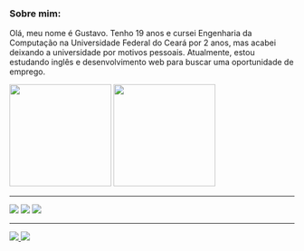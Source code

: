### Sobre mim:

 Olá, meu nome é Gustavo. Tenho 19 anos e cursei Engenharia da Computação na Universidade Federal do Ceará por 2 anos, mas acabei deixando a universidade por motivos pessoais. Atualmente, estou estudando inglês e desenvolvimento web para buscar uma oportunidade de emprego. 
 <br>
<div>
  <img height="180em" src="https://github-readme-stats.vercel.app/api?username=Devgustavogomes&show_icons=true&theme=tokyonight"></img>
  <img height="180em" src="https://github-readme-stats.vercel.app/api/top-langs/?username=Devgustavogomes&hide_progress=false&theme=tokyonight&layout=donut"></img> 
</div>
 
<hr>

![](https://img.shields.io/badge/HTML5-E34F26?style=for-the-badge&logo=html5&logoColor=white&color=black)
![](https://img.shields.io/badge/CSS3-1572B6?style=for-the-badge&logo=css3&logoColor=white&color=black)
![](https://img.shields.io/badge/Bootstrap-563D7C?style=for-the-badge&logo=bootstrap&logoColor=white&color=black)

<hr>
<a href="https://www.instagram.com/gustavo.gomeess/">
  <img src="https://img.shields.io/badge/Instagram-E4405F?style=for-the-badge&logo=instagram&logoColor=white&color=black">
</a>
<a href="https://www.linkedin.com/in/devgustavogomes/">
  <img src="https://img.shields.io/badge/LinkedIn-0077B5?style=for-the-badge&logo=linkedin&logoColor=white&color=black">
</a>


